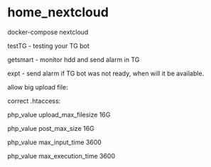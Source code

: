 # home_nextcloud
docker-compose nextcloud

testTG - testing your TG bot

getsmart - monitor hdd and send alarm in TG

expt - send alarm if TG bot was not ready, when will it be available.

allow big upload file:

correct .htaccess:

<IfModule mod_php7.c>

  php_value upload_max_filesize 16G
  
  php_value post_max_size 16G
  
  php_value max_input_time 3600
  
  php_value max_execution_time 3600
  
<IfModule>
